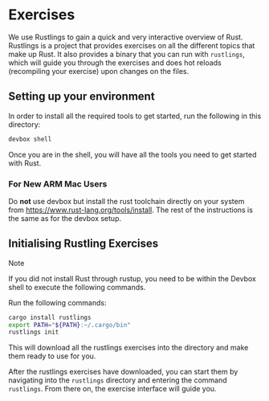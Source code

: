 # Exercises

We use Rustlings to gain a quick and very interactive overview of Rust. 
Rustlings is a project that provides exercises on all the different topics that make up Rust.
It also provides a binary that you can run with `rustlings`, which will guide you through the exercises and does hot reloads (recompiling your exercise) upon changes on the files.

## Setting up your environment

In order to install all the required tools to get started, run the following in this directory:

```bash
devbox shell
```

Once you are in the shell, you will have all the tools you need to get started with Rust.

### For New ARM Mac Users

Do **not** use devbox but install the rust toolchain directly on your system from https://www.rust-lang.org/tools/install. 
The rest of the instructions is the same as for the devbox setup.

## Initialising Rustling Exercises

> [!NOTE]
> If you did not install Rust through rustup, you need to be within the Devbox shell to execute the following commands.

Run the following commands:

```bash
cargo install rustlings
export PATH="${PATH}:~/.cargo/bin"
rustlings init
```

This will download all the rustlings exercises into the directory and make them ready to use for
you.

After the rustlings exercises have downloaded, you can start them by navigating into the
`rustlings` directory and entering the command `rustlings`. 
From there on, the exercise interface will guide you.
